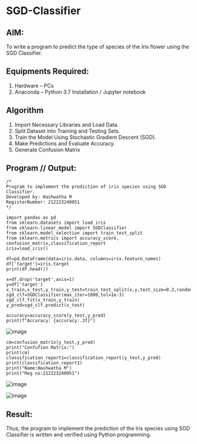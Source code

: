 # SGD-Classifier
## AIM:
To write a program to predict the type of species of the Iris flower using the SGD Classifier.

## Equipments Required:
1. Hardware – PCs
2. Anaconda – Python 3.7 Installation / Jupyter notebook

## Algorithm
1. Import Necessary Libraries and Load Data.
2. Split Dataset into Training and Testing Sets.
3. Train the Model Using Stochastic Gradient Descent (SGD).
4. Make Predictions and Evaluate Accuracy.
5. Generate Confusion Matrix

## Program // Output:
```
/*
Program to implement the prediction of iris species using SGD Classifier.
Developed by: Hashwatha M
RegisterNumber: 212223240051
*/
```
```
import pandas as pd
from sklearn.datasets import load_iris
from sklearn.linear_model import SGDClassifier
from sklearn.model_selection import train_test_split
from sklearn.metrics import accuracy_score, confusion_matrix,classification_report
iris=load_iris()

df=pd.DataFrame(data=iris.data, columns=iris.feature_names)
df['target']=iris.target
print(df.head())

x=df.drop('target',axis=1)
y=df['target']
x_train,x_test,y_train,y_test=train_test_split(x,y,test_size=0.2,random_state=42)
sgd_clf=SGDClassifier(max_iter=1000,tol=1e-3)
sgd_clf.fit(x_train,y_train)
y_pred=sgd_clf.predict(x_test)

accuracy=accuracy_score(y_test,y_pred)
print(f"Accuracy: {accuracy:.3f}")
```
![image](https://github.com/user-attachments/assets/76807f43-844b-48ac-874c-ffa83068a21d)

```
cm=confusion_matrix(y_test,y_pred)
print("Confufion Matrix:")
print(cm)
classification_report1=classification_report(y_test,y_pred)
print(classification_report1)
print("Name:Hashwatha M")
print("Reg no:212223240051")
```
![image](https://github.com/user-attachments/assets/9f58a32a-2bd7-4d30-bc78-35dfd9346434)

![image](https://github.com/user-attachments/assets/059a57fd-970a-4613-8944-4ade8f1c25ec)

## Result:
Thus, the program to implement the prediction of the Iris species using SGD Classifier is written and verified using Python programming.
